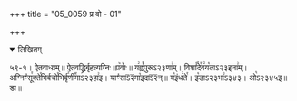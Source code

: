 +++
title = "05_0059 प्र वो - 01"

+++
<details open><summary>लिखितम्</summary>

५९-१। ऐतवाध्य्रम्॥ ऐतवद्ध्रिर्बृहत्यग्निः॥प्र꣥वाः꣤॥ य꣢ह्वं꣡पुरूऽ२३णा꣢म्। विशां꣡꣯दे꣯व꣢य꣡ताऽ२३इना꣢म्। अग्निꣳ꣡सू꣯क्ते꣯भिर्वचो꣯भिर्वृ꣢णी꣡꣯माऽ२३हा꣢इ। याꣳ꣡साऽ᳒२᳒मा꣡इदाऽ᳒२᳒न्॥ य꣡इंध꣢ते꣯। इ꣡डाऽ२३भा꣢ऽ३४३। ओ꣡ऽ२३४५इ॥ डा॥
</details>